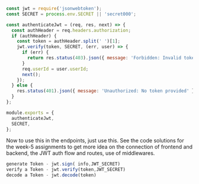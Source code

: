 ```Javascript
const jwt = require('jsonwebtoken');
const SECRET = process.env.SECRET || 'secret000'; 

const authenticateJwt = (req, res, next) => {
  const authHeader = req.headers.authorization;
  if (authHeader) {
    const token = authHeader.split(' ')[1];
    jwt.verify(token, SECRET, (err, user) => {
      if (err) {
        return res.status(403).json({ message: 'Forbidden: Invalid token' });
      }
      req.userId = user.userId;
      next();
    });
  } else {
    res.status(401).json({ message: 'Unauthorized: No token provided' });
  }
};

module.exports = {
  authenticateJwt,
  SECRET,
};
```

Now to use this in the endpoints, just use this.
See the code solutions for the week-5 assignments to get more idea on the connection of frontend and backend, the JWT auth flow and routes, use of middlewares.

```JavaScript
generate Token - jwt.sign( info,JWT_SECRET)  
verify a Token - jwt.verify(token,JWT_SECRET)  
decode a Token - jwt.decode(token)
```
